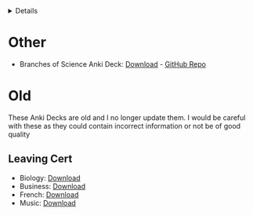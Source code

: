 <details>
    <h1><summary>About</summary></h1>
    <p>This is my collection of Anki Decks that I have created. Each entry will have a link to download the latest version and a link to visit that Anki Deck's GitHub Repo, where the CSV file(s) made to create the Anki Deck is, as well as the note type code and media files for the Anki Deck. The repo will also contain links to the resources I used to make the Anki Deck. I release the Anki Deck in .apkg form using GitHub Releases</p>
</details>

<!--# (Human) Languages

# Computing

## Keyboard Shortcuts
-->
# Other

- Branches of Science Anki Deck: [Download](https://github.com/cutthroat78/Branches-of-Science-Anki-Deck/releases/latest/download/Branches-of-Science.apkg) - [GitHub Repo](https://github.com/cutthroat78/Branches-of-Science-Anki-Deck)

# Old

These Anki Decks are old and I no longer update them. I would be careful with these as they could contain incorrect information or not be of good quality

## Leaving Cert

- Biology: [Download](https://cutthroat78.github.io/Leaving-Cert-Notes/anki/biology.apkg)
- Business: [Download](https://cutthroat78.github.io/Leaving-Cert-Notes/anki/business.apkg)
- French: [Download](https://cutthroat78.github.io/Leaving-Cert-Notes/anki/french.apkg)
- Music: [Download](https://cutthroat78.github.io/Leaving-Cert-Notes/anki/music.apkg)
